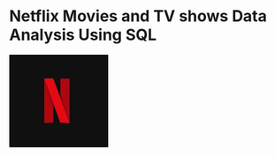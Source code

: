 # Netflix Movies and TV shows Data Analysis Using SQL

![Netflix Logo](https://github.com/RounakJotshi/Netflix_SQL_Project/blob/main/download.jpeg)
